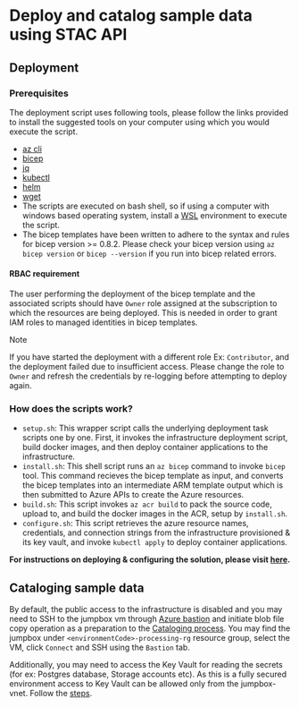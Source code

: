 # Deploy and catalog sample data using STAC API

## Deployment

### Prerequisites

The deployment script uses following tools, please follow the links provided to install the suggested tools on your computer using which you would execute the script.

- [az cli](https://docs.microsoft.com/cli/azure/install-azure-cli)
- [bicep](https://docs.microsoft.com/azure/azure-resource-manager/bicep/install)
- [jq](https://stedolan.github.io/jq/download/)
- [kubectl](https://kubernetes.io/docs/tasks/tools/#kubectl)
- [helm](https://helm.sh/)
- [wget](https://www.jcchouinard.com/wget/)
- The scripts are executed on bash shell, so if using a computer with windows based operating system, install a [WSL](https://docs.microsoft.com/windows/wsl/about) environment to execute the script.
- The bicep templates have been written to adhere to the syntax and rules for bicep version >= 0.8.2. Please check your bicep version using `az bicep version` or `bicep --version` if you run into bicep related errors.

#### RBAC requirement

The user performing the deployment of the bicep template and the associated scripts should have `Owner` role assigned at the subscription to which the resources are being deployed. This is needed in order to grant IAM roles to managed identities in bicep templates.

> [!NOTE]
If you have started the deployment with a different role Ex: `Contributor`, and the deployment failed due to insufficient access. Please change the role to `Owner` and refresh the credentials by re-logging before attempting to deploy again.

### How does the scripts work?

- `setup.sh`: This wrapper script calls the underlying deployment task scripts one by one. First, it invokes the infrastructure deployment script, build docker images, and then deploy container applications to the infrastructure.
- `install.sh`: This shell script runs an `az bicep` command to invoke `bicep` tool. This command recieves the bicep template as input, and converts the bicep templates into an intermediate ARM template output which is then submitted to Azure APIs to create the Azure resources.
- `build.sh`: This script invokes `az acr build` to pack the source code, upload to, and build the docker images in the ACR, setup by `install.sh`.
- `configure.sh`: This script retrieves the azure resource names, credentials, and connection strings from the infrastructure provisioned & its key vault, and invoke `kubectl apply` to deploy container applications.

**For instructions on deploying & configuring the solution, please visit [here](../docs/deploying-infra.md).**

## Cataloging sample data

By default, the public access to the infrastructure is disabled and you may need to SSH to the jumpbox vm through [Azure bastion](../docs/using-bastion-for-ssh.md) and initiate blob file copy operation as a preparation to the [Cataloging process](../docs/cataloging-sample-data.md). You may find the jumpbox under `<environmentCode>-processing-rg` resource group, select the VM, click `Connect` and SSH using the `Bastion` tab.

Additionally, you may need to access the Key Vault for reading the secrets (for ex: Postgres database, Storage accounts etc). As this is a fully secured environment access to Key Vault can be allowed only from the jumpbox-vnet. Follow the [steps](../docs/accessing-keyvault.md).
